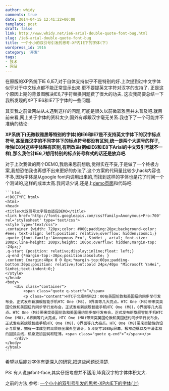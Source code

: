 ```yaml
---
author: whidy
comments: true
date: 2014-04-15 12:41:22+00:00
template: post
draft: false
link: http://www.whidy.net/ie6-arial-double-quote-font-bug.html
slug: /ie6-arial-double-quote-font-bug
title: 一个小小的双引号引发的思考-XP内IE下的字体(下)
wordpress_id: 1916
category: '开发'
tags:
- 技术
- 网站
---
```


在原版的XP系统下IE 6,IE7,对于自体支持似乎不是特别的好.上次提到过中文字体似乎对于中文标点都不能正常显示出来.更不要提英文字符对汉字的支持了.
正是这个原因上期的背景图解决IE6,7字符替换问题费了很大的功夫.
这次我简要总结一下我所发现的XP下IE6和IE7下字体的一些问题.

其实我之前做网站从未遇到这样的问题,可能是很久以前微软雅黑并未普及吧.就目前来看,网上关于字体的资料太少,国外有却跟汉字毫无关系.我也下了一个可能并不准确的结论:

<!-- more -->

**XP系统下(无微软雅黑等特别的字体)的IE6和IE7是不支持英文字体下的汉字标点符号,甚至连汉字的不同字体下的标点符号都没有区别,统一是两个大逗号的样子,唯独IE8对这些字体略有区别,有所改进(例如IE6和IE8下Arial的中文双引号就不一样),那么我估计IE6,7想用特别的标点符号样式的话还是放弃吧.**

对于上次我做的两个DEMO,我后来思前想后,觉得实在不妥,于是做了一个终极方案,我想恐怕我也再想不出来更好的办法了.这个方案的代码量比较少,hack内容也不多,因为字体是从google font内调用出来的,而找到这样的字体也是花了时间一个个测试的,这样的成本太高.我闲话少说,还是上[demo页面](http://www.whidy.net/demos/quote/quote_text_gg.html)和代码吧:


    
    ```html
    <!DOCTYPE html>
    <html>
    <head>
    <title>大双引号文字段自适应DEMO</title>
    <link href='http://fonts.googleapis.com/css?family=Anonymous+Pro:700' rel='stylesheet' type='text/css'>
    <style type="text/css">
    .container {width: 720px;color: #000;padding:20px;background-color: #eee; text-align: left;position: relative;overflow: hidden;zoom:1;}
    .quote {font-family:'Anonymous Pro', SimHei , arial; font-size: 200px;line-height: 200px;height: 100px;overflow: hidden;margin-top: -24px;}
    .q-start {position: relative;display:inline;float: left;}
    .q-end {*margin-top:-30px;position:absolute; }
    .content {margin:40px 0 0 8px;*margin-top:60px;padding-bottom:30px;position: relative;font:bold 24px/40px "Microsoft YaHei", SimHei;text-indent:0;}
    </style>
    </head>
    <body>
        <div class="container">
            <span class="quote q-start">“</span>
    		<p class="content">HTC于北京时间23：00在英国伦敦和美国纽约同步举行发布会，正式发布新旗舰智能手机HTC One (M8)，0界面等几大亮点。HTC One (M8)带来突英国伦敦和美国纽约同步举行发布会，正式发布新旗舰智能手机HTC One (M8)，0界面等几大亮点。HTC One (M8)带来突英国伦敦和美国纽约同步举行发布会，正式发布新旗舰智能手机HTC One (M8)，0界面等几大亮点。HTC One (M8)带来突英国伦敦和美国纽约同步举行发布会，正式发布新旗舰智能手机HTC One (M8)，0界面等几大亮点。HTC One (M8)带来突破性的设计与质量，拥有一体成型的高质感金属外型设计，5.0英寸1080p屏幕，极窄边框以及平滑柔和的圆弧曲线，机身更加圆润和轻薄。<span class="quote q-end">”</span></p>
        </div>
    </body>
    </html>
    ```



希望以后能对字体有更深入的研究,把这些问题说清楚.

PS: 有人说@font-face,其实仔细考虑并不适用,毕竟汉字的字体体积太大.

之前的方法,参考:
[一个小小的双引号引发的思考-XP内IE下的字体(上)](http://www.whidy.net/ie6-arial-double-quote.html)
